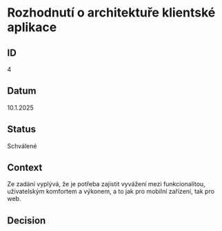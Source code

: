 # Rozhodnutí o architektuře klientské aplikace
## ID
4
## Datum
10.1.2025
## Status
Schválené 
## Context
Ze zadání vyplývá, že je potřeba zajistit vyvážení mezi funkcionalitou, uživatelským komfortem a výkonem, a to jak pro mobilní zařízení, tak pro web.

## Decision 
